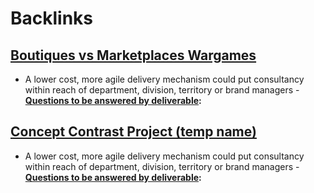 
# Backlinks
## [Boutiques vs Marketplaces Wargames](<Boutiques vs Marketplaces Wargames.md>)
- A lower cost, more agile delivery mechanism could put consultancy within reach of department, division, territory or brand managers
        - **[Questions to be answered by deliverable](<Questions to be answered by deliverable.md>):**

## [Concept Contrast Project (temp name)](<Concept Contrast Project (temp name).md>)
- A lower cost, more agile delivery mechanism could put consultancy within reach of department, division, territory or brand managers
        - **[Questions to be answered by deliverable](<Questions to be answered by deliverable.md>):**

